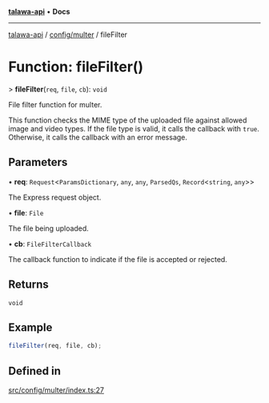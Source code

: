 [**talawa-api**](../../../README.md) • **Docs**

***

[talawa-api](../../../modules.md) / [config/multer](../README.md) / fileFilter

# Function: fileFilter()

\> **fileFilter**(`req`, `file`, `cb`): `void`

File filter function for multer.

This function checks the MIME type of the uploaded file against allowed image and video types.
If the file type is valid, it calls the callback with `true`. Otherwise, it calls the callback
with an error message.

## Parameters

• **req**: `Request`\<`ParamsDictionary`, `any`, `any`, `ParsedQs`, `Record`\<`string`, `any`\>\>

The Express request object.

• **file**: `File`

The file being uploaded.

• **cb**: `FileFilterCallback`

The callback function to indicate if the file is accepted or rejected.

## Returns

`void`

## Example

```typescript
fileFilter(req, file, cb);
```

## Defined in

[src/config/multer/index.ts:27](https://github.com/PalisadoesFoundation/talawa-api/blob/92443bb6a5ff3ed66457149a509401986a82e570/src/config/multer/index.ts#L27)
